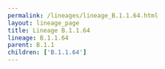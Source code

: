 ```yaml
---
permalink: /lineages/lineage_B.1.1.64.html
layout: lineage_page
title: Lineage B.1.1.64
lineage: B.1.1.64
parent: B.1.1
children: ['B.1.1.64']
---
```

